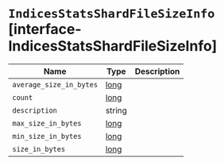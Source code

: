 # `IndicesStatsShardFileSizeInfo` [interface-IndicesStatsShardFileSizeInfo]

| Name | Type | Description |
| - | - | - |
| `average_size_in_bytes` | [long](./long.md) | &nbsp; |
| `count` | [long](./long.md) | &nbsp; |
| `description` | string | &nbsp; |
| `max_size_in_bytes` | [long](./long.md) | &nbsp; |
| `min_size_in_bytes` | [long](./long.md) | &nbsp; |
| `size_in_bytes` | [long](./long.md) | &nbsp; |
